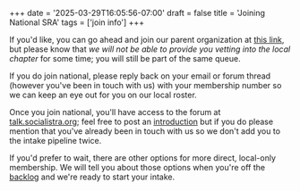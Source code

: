 +++
date = '2025-03-29T16:05:56-07:00'
draft = false
title = 'Joining National SRA'
tags = ['join info']
+++

If you'd like, you can go ahead and join our parent organization at [this link](https://socialistra.org/membership), but please know that *we will not be able to provide you vetting into the local chapter* for some time; you will still be part of the same queue.

<!--more-->

If you do join national, please reply back on your email or forum thread (however you've been in touch with us) with your membership number so we can keep an eye out for you on our local roster.

Once you join national, you'll have access to the forum at [talk.socialistra.org](https://talk.socialistra.org); feel free to post an [introduction](https://talk.socialistra.org/c/introductions/113) but if you do please mention that you've already been in touch with us so we don't add you to the intake pipeline twice.

If you'd prefer to wait, there are other options for more direct, local-only membership. We will tell you about those options when you're off the [backlog](backlog) and we're ready to start your intake.